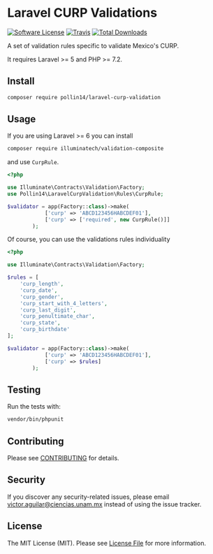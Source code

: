 # Laravel CURP Validations

[![Software License](https://img.shields.io/badge/license-MIT-brightgreen.svg?style=flat-square)](LICENSE.md)
[![Travis](https://img.shields.io/travis/pollin14/laravel-curp-validation.svg?style=flat-square)]()
[![Total Downloads](https://img.shields.io/packagist/dt/pollin14/laravel-curp-validation.svg?style=flat-square)](https://packagist.org/packages/pollin14/laravel-curp-validation)

A set of validation rules specific to validate Mexico's CURP.

It requires Laravel >= 5 and PHP >= 7.2.

## Install

```bash
composer require pollin14/laravel-curp-validation 
```

## Usage

If you are using Laravel >= 6 you can install

```bash
composer require illuminatech/validation-composite
```

and use `CurpRule`.

```php
<?php

use Illuminate\Contracts\Validation\Factory;
use Pollin14\LaravelCurpValidation\Rules\CurpRule;

$validator = app(Factory::class)->make(
            ['curp' => 'ABCD123456HABCDEF01'],
            ['curp' => ['required', new CurpRule()]]
        );

```

Of course, you can use the validations rules individuality

```php
<?php 

use Illuminate\Contracts\Validation\Factory;

$rules = [
    'curp_length',
    'curp_date',
    'curp_gender',
    'curp_start_with_4_letters',
    'curp_last_digit',
    'curp_penultimate_char',
    'curp_state',
    'curp_birthdate'
];

$validator = app(Factory::class)->make(
            ['curp' => 'ABCD123456HABCDEF01'],
            ['curp' => $rules]
        );

```

## Testing

Run the tests with:

```bash
vendor/bin/phpunit
```

## Contributing

Please see [CONTRIBUTING](CONTRIBUTING.md) for details.

## Security

If you discover any security-related issues, please email victor.aguilar@ciencias.unam.mx instead of using the issue
tracker.

## License

The MIT License (MIT). Please see [License File](/LICENSE.md) for more information.
